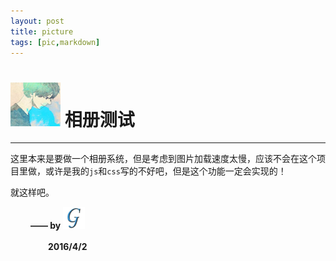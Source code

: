 ```yaml
---
layout: post
title: picture
tags: [pic,markdown]
---
```


# <img src="../../img/iconimg/maybe.jpg" width="80" height="70"/> 相册测试
***

这里本来是要做一个相册系统，但是考虑到图片加载速度太慢，应该不会在这个项目里做，或许是我的`js`和`css`写的不好吧，但是这个功能一定会实现的！

就这样吧。

　　    **—— by** <a href="http://www.jianshu.com/" color="white" title="我的微博">
                                <img src="../../img/iconimg/logo.png" width="35" height="35"/>
                                </a>

　　　　 **2016/4/2**

[*Markdown*]: http://sspai.com/25137 "Markdown地址"
[*BLog*]: http://macdfree.github.io/ "BLog地址"
[*webstorm*]: http://www.jetbrains.com/webstorm/ "webstorm下载地址"
[*AngularJS*]: http://docs.angularjs.cn/api "AngularJS文档地址"
[*bootstrap*]: http://www.bootcss.com/ "bootstrap中文API"



